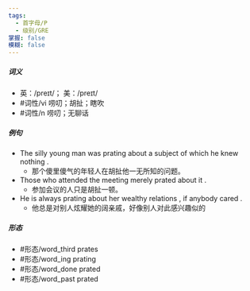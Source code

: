 ```yaml
---
tags:
  - 首字母/P
  - 级别/GRE
掌握: false
模糊: false
---
```

##### 词义
- 英：/preɪt/； 美：/preɪt/
- #词性/vi  唠叨；胡扯；瞎吹
- #词性/n  唠叨；无聊话
##### 例句
- The silly young man was prating about a subject of which he knew nothing .
	- 那个傻里傻气的年轻人在胡扯他一无所知的问题。
- Those who attended the meeting merely prated about it .
	- 参加会议的人只是胡扯一顿。
- He is always prating about her wealthy relations , if anybody cared .
	- 他总是对别人炫耀她的阔亲戚，好像别人对此感兴趣似的
##### 形态
- #形态/word_third prates
- #形态/word_ing prating
- #形态/word_done prated
- #形态/word_past prated
